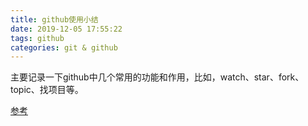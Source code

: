```yaml
---
title: github使用小结
date: 2019-12-05 17:55:22
tags: github
categories: git & github
---
```


主要记录一下github中几个常用的功能和作用，比如，watch、star、fork、topic、找项目等。
<!-- more -->
[参考][1]

[1]: https://www.jianshu.com/p/6c366b53ea41